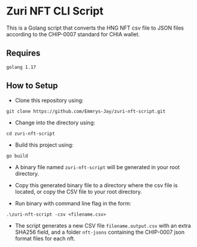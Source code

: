 # Zuri NFT CLI Script

This is a Golang script that converts the HNG NFT csv file to JSON files
according to the CHIP-0007 standard for CHIA wallet.

## Requires

`golang 1.17` 

## How to Setup

- Clone this repository using:

```shell
git clone https://github.com/Emmrys-Jay/zuri-nft-script.git
```

- Change into the directory using:

```shell
cd zuri-nft-script
```

- Build this project using:
```shell
go build
```
  - A binary file named `zuri-nft-script` will be generated in your root directory.

- Copy this generated binary file to a directory where the csv file is located, 
or copy the CSV file to your root directory.

- Run binary with command line flag in the form:

```shell
.\zuri-nft-script -csv <filename.csv>
```

- The script generates a new CSV file `filename.output.csv` with an extra SHA256 field, 
and a folder `nft-jsons` containing the CHIP-0007 json format files for each nft.




